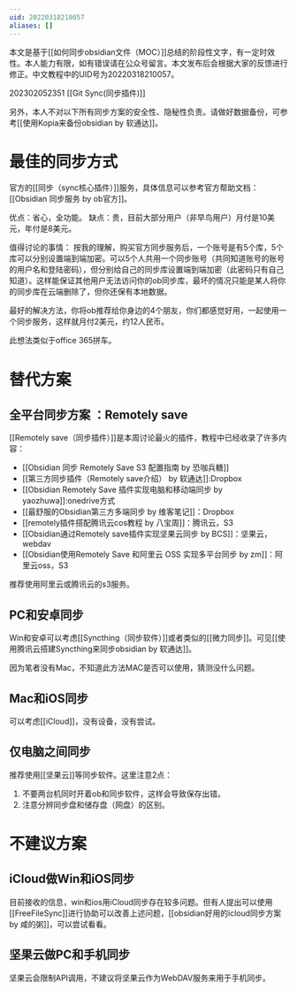 ```yaml
---
uid: 20220318210057
aliases: []
---
```

本文是基于[[如何同步obsidian文件（MOC）]]总结的阶段性文字，有一定时效性。本人能力有限，如有错误请在公众号留言。本文发布后会根据大家的反馈进行修正。中文教程中的UID号为20220318210057。


202302052351 [[Git Sync(同步插件)]]

另外，本人不对以下所有同步方案的安全性、隐秘性负责。请做好数据备份，可参考[[使用Kopia来备份obsidian by 软通达]]。

# 最佳的同步方式
官方的[[同步（sync核心插件）]]服务，具体信息可以参考官方帮助文档：[[Obsidian 同步服务 by ob官方]]。

优点：省心，全功能。
缺点：贵，目前大部分用户（非早鸟用户）月付是10美元，年付是8美元。

值得讨论的事情：
按我的理解，购买官方同步服务后，一个账号是有5个库，5个库可以分别设置端到端加密。可以5个人共用一个同步账号（共同知道账号的账号的用户名和登陆密码），但分别给自己的同步库设置端到端加密（此密码只有自己知道）。这样能保证其他用户无法访问你的ob同步库，最坏的情况只能是某人将你的同步库在云端删除了，但你还保有本地数据。

最好的解决方法，你将ob推荐给你身边的4个朋友，你们都感觉好用，一起使用一个同步服务，这样就月付2美元，约12人民币。

此想法类似于office 365拼车。

# 替代方案
## 全平台同步方案 ：Remotely save
[[Remotely save（同步插件）]]是本周讨论最火的插件，教程中已经收录了许多内容：
- [[Obsidian 同步 Remotely Save S3 配置指南 by 恐咖兵糖]]
- [[第三方同步插件（Remotely save介绍） by 软通达]]:Dropbox
- [[Obsidian Remotely Save 插件实现电脑和移动端同步 by yaozhuwa]]:onedrive方式
- [[最舒服的Obsidian第三方多端同步 by 维客笔记]]：Dropbox
- [[remotely插件搭配腾讯云cos教程 by 八宝周]]：腾讯云，S3
- [[Obsidian通过Remotely save插件实现坚果云同步 by BCS]]：坚果云，webdav
- [[Obsidian使用Remotely Save 和阿里云 OSS 实现多平台同步 by zm]]：阿里云oss，S3

推荐使用阿里云或腾讯云的s3服务。

## PC和安卓同步
Win和安卓可以考虑[[Syncthing（同步软件）]]或者类似的[[微力同步]]。可见[[使用腾讯云搭建Syncthing来同步obsidian by 软通达]]。

因为笔者没有Mac，不知道此方法MAC是否可以使用，猜测没什么问题。

## Mac和iOS同步
可以考虑[[iCloud]]，没有设备，没有尝试。

## 仅电脑之间同步
推荐使用[[坚果云]]等同步软件。这里注意2点：
1. 不要两台机同时开着ob和同步软件，这样会导致保存出错。
2. 注意分辨同步盘和储存盘（网盘）的区别。

# 不建议方案
## iCloud做Win和iOS同步
目前接收的信息，win和ios用iCloud同步存在较多问题。但有人提出可以使用[[FreeFileSync]]进行协助可以改善上述问题，[[obsidian好用的icloud同步方案 by 咸的粥]]，可以尝试看看。

## 坚果云做PC和手机同步
坚果云会限制API调用，不建议将坚果云作为WebDAV服务来用于手机同步。




